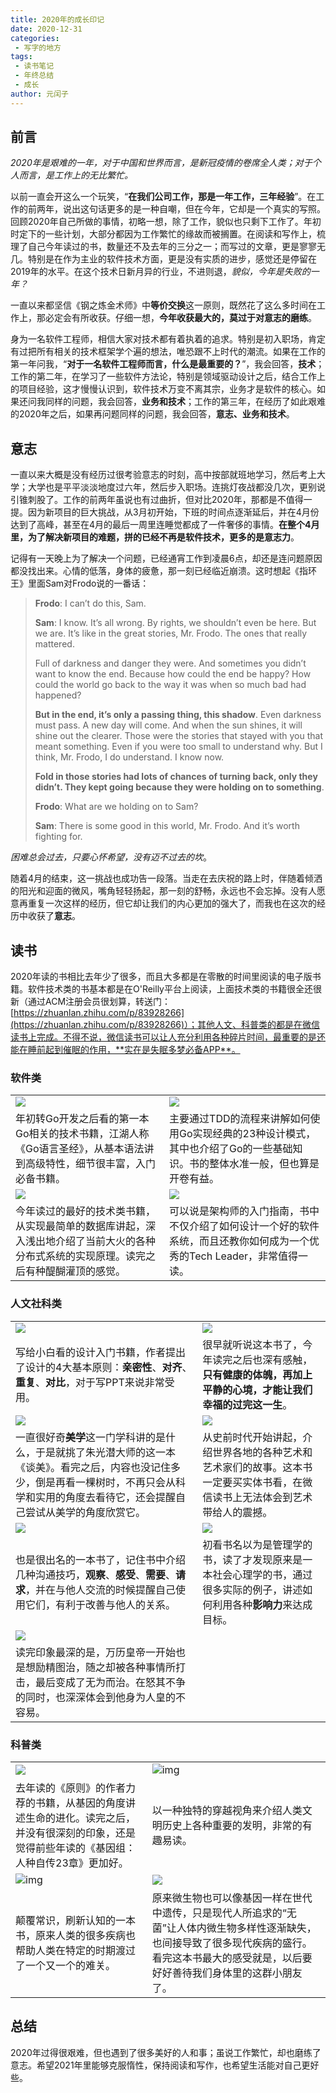 ```yaml
---
title: 2020年的成长印记
date: 2020-12-31
categories:
 - 写字的地方
tags:
 - 读书笔记
 - 年终总结
 - 成长
author: 元闰子
---
```



## 前言

*2020年是艰难的一年，对于中国和世界而言，是新冠疫情的卷席全人类；对于个人而言，是工作上的无比繁忙。*

以前一直会开这么一个玩笑，“**在我们公司工作，那是一年工作，三年经验**”。在工作的前两年，说出这句话更多的是一种自嘲，但在今年，它却是一个真实的写照。回顾2020年自己所做的事情，初略一想，除了工作，貌似也只剩下工作了。年初时定下的一些计划，大部分都因为工作繁忙的缘故而被搁置。在阅读和写作上，梳理了自己今年读过的书，数量还不及去年的三分之一；而写过的文章，更是寥寥无几。特别是在作为主业的软件技术方面，更是没有实质的进步，感觉还是停留在2019年的水平。在这个技术日新月异的行业，不进则退，*貌似，今年是失败的一年？*

一直以来都坚信《钢之炼金术师》中**等价交换**这一原则，既然花了这么多时间在工作上，那必定会有所收获。仔细一想，**今年收获最大的，莫过于对意志的磨练**。

身为一名软件工程师，相信大家对技术都有着执着的追求。特别是初入职场，肯定有过把所有相关的技术框架学个遍的想法，唯恐跟不上时代的潮流。如果在工作的第一年问我，“**对于一名软件工程师而言，什么是最重要的？**”，我会回答，**技术**；工作的第二年，在学习了一些软件方法论，特别是领域驱动设计之后，结合工作上的项目经验，这才慢慢认识到，软件技术万变不离其宗，业务才是软件的核心。如果还问我同样的问题，我会回答，**业务和技术**；工作的第三年，在经历了如此艰难的2020年之后，如果再问题同样的问题，我会回答，**意志、业务和技术**。

## 意志

一直以来大概是没有经历过很考验意志的时刻，高中按部就班地学习，然后考上大学；大学也是平平淡淡地度过六年，然后步入职场。连挑灯夜战都没几次，更别说引锥刺股了。工作的前两年虽说也有过曲折，但对比2020年，那都是不值得一提。因为新项目的巨大挑战，从3月初开始，下班的时间点逐渐延后，并在4月份达到了高峰，甚至在4月的最后一周里连睡觉都成了一件奢侈的事情。**在整个4月里，为了解决新项目的难题，拼的已经不再是软件技术，更多的是意志力**。

记得有一天晚上为了解决一个问题，已经通宵工作到凌晨6点，却还是连问题原因都没找出来。心情的低落，身体的疲惫，那一刻已经临近崩溃。这时想起《指环王》里面Sam对Frodo说的一番话：

> **Frodo**: I can’t do this, Sam.
>
> **Sam**: I know. It’s all wrong. By rights, we shouldn’t even be here. But we are. It’s like in the great stories, Mr. Frodo. The ones that really mattered. 
>
> Full of darkness and danger they were. And sometimes you didn’t want to know the end. Because how could the end be happy? How could the world go back to the way it was when so much bad had happened?
>
> **But in the end, it’s only a passing thing, this shadow**. Even darkness must pass. A new day will come. And when the sun shines, it will shine out the clearer. Those were the stories that stayed with you that meant something. Even if you were too small to understand why. But I think, Mr. Frodo, I do understand. I know now.
>
> **Fold in those stories had lots of chances of turning back, only they didn’t. They kept going because they were holding on to something**.
>
> **Frodo**: What are we holding on to Sam?
>
> **Sam**: There is some good in this world, Mr. Frodo. And it’s worth fighting for.

*困难总会过去，只要心怀希望，没有迈不过去的坎*。

随着4月的结束，这一挑战也成功告一段落。当走在去庆祝的路上时，伴随着倾洒的阳光和迎面的微风，嘴角轻轻扬起，那一刻的舒畅，永远也不会忘掉。没有人愿意再重复一次这样的经历，但它却让我们的内心更加的强大了，而我也在这次的经历中收获了**意志**。

## 读书

2020年读的书相比去年少了很多，而且大多都是在零散的时间里阅读的电子版书籍。软件技术类的书基本都是在O'Reilly平台上阅读，上面技术类的书籍很全还很新（通过ACM注册会员很划算，转送门：[https://zhuanlan.zhihu.com/p/83928266](https://zhuanlan.zhihu.com/p/83928266)）；其他人文、科普类的都是在微信读书上完成。不得不说，微信读书可以让人充分利用各种碎片时间，最重要的是还能在睡前起到催眠的作用，**实在是失眠多梦必备APP**。

### 软件类

|                                                              |                                                              |
| ------------------------------------------------------------ | ------------------------------------------------------------ |
| ![](https://tva1.sinaimg.cn/large/0081Kckwgy1gma7ei6jqaj30jn0rswjc.jpg) | ![](https://tva1.sinaimg.cn/large/0081Kckwgy1gma7i1hl1nj30oe0u0wgn.jpg) |
| 年初转Go开发之后看的第一本Go相关的技术书籍，江湖人称《Go语言圣经》，从基本语法讲到高级特性，细节很丰富，入门必备书籍。 | 主要通过TDD的流程来讲解如何使用Go实现经典的23种设计模式，其中也介绍了Go的一些基础知识。书的整体水准一般，但也算是开卷有益。 |
| ![](https://tva1.sinaimg.cn/large/0081Kckwgy1gmabt66o3dj30ks0ran1w.jpg) | ![](https://tva1.sinaimg.cn/large/0081Kckwgy1gmac2o5ocij30al0dvmyc.jpg) |
| 今年读过的最好的技术类书籍，从实现最简单的数据库讲起，深入浅出地介绍了当前大火的各种分布式系统的实现原理。读完之后有种醍醐灌顶的感觉。 | 可以说是架构师的入门指南，书中不仅介绍了如何设计一个好的软件系统，而且还教你如何成为一个优秀的Tech Leader，非常值得一读。 |

### 人文社科类

|                                                              |                                                              |
| ------------------------------------------------------------ | ------------------------------------------------------------ |
| ![](https://tva1.sinaimg.cn/large/0081Kckwgy1gmacgopvj2j30lc0sgmzi.jpg) | ![](https://tva1.sinaimg.cn/large/0081Kckwgy1gmacctjndwj30u012sk8b.jpg) |
| 写给小白看的设计入门书籍，作者提出了设计的4大基本原则：**亲密性**、**对齐**、**重复**、**对比**，对于写PPT来说非常受用。 | 很早就听说这本书了，今年读完之后也深有感触，**只有健康的体魄，再加上平静的心境，才能让我们幸福的过完这一生**。 |
| ![](https://tva1.sinaimg.cn/large/0081Kckwgy1gmacyko1kdj30890cf0sw.jpg) | ![](https://tva1.sinaimg.cn/large/0081Kckwgy1gmad7vzuthj30u01630zy.jpg) |
| 一直很好奇**美学**这一门学科讲的是什么，于是就挑了朱光潜大师的这一本《谈美》。看完之后，内容也没记住多少，倒是再看一棵树时，不再只会从科学和实用的角度去看待它，还会提醒自己尝试从美学的角度欣赏它。 | 从史前时代开始讲起，介绍世界各地的各种艺术和艺术家们的故事。这本书一定要买实体书看，在微信读书上无法体会到艺术带给人的震撼。 |
| ![](https://tva1.sinaimg.cn/large/0081Kckwgy1gmadj5po22j30af0dw0u9.jpg) | ![](https://tva1.sinaimg.cn/large/0081Kckwgy1gmah310psbj30f60kewiy.jpg) |
| 也是很出名的一本书了，记住书中介绍几种沟通技巧，**观察**、**感受**、**需要**、**请求**，并在与他人交流的时候提醒自己使用它们，有利于改善与他人的关系。 | 初看书名以为是管理学的书，读了才发现原来是一本社会心理学的书，通过很多实际的例子，讲述如何利用各种**影响力**来达成目标。 |
| ![](https://tva1.sinaimg.cn/large/0081Kckwgy1gmah9y1965j30f10lu41g.jpg) |                                                              |
| 读完印象最深的是，万历皇帝一开始也是想励精图治，随之却被各种事情所打击，最后变成了无为而治。在怒其不争的同时，也深深体会到他身为人皇的不容易。 |                                                              |

### 科普类

|                                                              |                                                              |
| ------------------------------------------------------------ | ------------------------------------------------------------ |
| ![](https://tva1.sinaimg.cn/large/0081Kckwgy1gmak0ud23mj30b90enwfl.jpg) | ![img](https://img1.doubanio.com/view/subject/l/public/s33471187.jpg) |
| 去年读的《原则》的作者力荐的书籍，从基因的角度讲述生命的进化。读完之后，并没有很深刻的印象，还是觉得前些年读的《基因组：人种自传23章》更加好。 | 以一种独特的穿越视角来介绍人类文明历史上各种重要的发明，非常的有趣易读。 |
| ![img](https://img9.doubanio.com/view/subject/l/public/s29793336.jpg) | ![](https://tva1.sinaimg.cn/large/0081Kckwgy1gmal8b1l2rj30xc0hi0u9.jpg) |
| 颠覆常识，刷新认知的一本书，原来人类的很多疾病也帮助人类在特定的时期渡过了一个又一个的难关。 | 原来微生物也可以像基因一样在世代中遗传，只是现代人所追求的“无菌”让人体内微生物多样性逐渐缺失，也间接导致了很多现代疾病的盛行。看完这本书最大的感受就是，以后要好好善待我们身体里的这群小朋友了。 |

## 总结

2020年过得很艰难，但也遇到了很多美好的人和事；虽说工作繁忙，却也磨练了意志。希望2021年里能够克服惰性，保持阅读和写作，也希望生活能对自己更好些。

